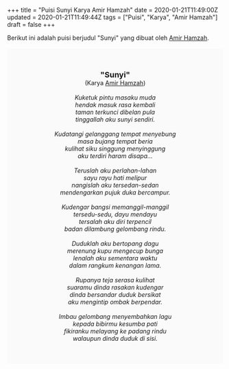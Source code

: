 +++
title = "Puisi Sunyi Karya Amir Hamzah"
date = 2020-01-21T11:49:00Z
updated = 2020-01-21T11:49:44Z
tags = ["Puisi", "Karya", "Amir Hamzah"]
draft = false
+++

<div dir="ltr" style="text-align: left;" trbidi="on"><div style="text-align: justify;">Berikut ini adalah puisi berjudul "Sunyi" yang dibuat oleh <a href="https://ensiklopedia.kemdikbud.go.id/sastra/artikel/Amir_Hamzah" target="_blank">Amir Hamzah</a>. </div><br /><div style="background: #FAFAFA; font-size: 14px; height: auto; margin: 0 auto; padding: 50px; text-align: center; width: auto;"><span style="font-size: 18px;"><b>"Sunyi"</b></span><br />(Karya <a href="https://www.sekata.web.id/tags/amir-hamzah" target="_blank">Amir Hamzah</a>) <br /><br /><i>Kuketuk pintu masaku muda<br />hendak masuk rasa kembali<br />taman terkunci dibelan pula<br />tinggallah aku sunyi sendiri.<br /><br />Kudatangi gelanggang tempat menyebung<br />masa bujang tempat beria<br />kulihat siku singgung menyinggung<br />aku terdiri haram disapa...<br /><br />Teruslah aku perlahan-lahan<br />sayu rayu hati melipur<br />nangislah aku tersedan-sedan<br />mendengarkan pujuk duka bercampur.<br /><br />Kudengar bangsi memanggil-manggil<br />tersedu-sedu, dayu mendayu<br />tersalah aku diri terpencil<br />badan dilambung gelombang rindu.<br /><br />Duduklah aku bertopang dagu<br />merenung kupu mengecup bunga<br />lenalah aku sementara waktu<br />dalam rangkum kenangan lama.<br /><br />Rupanya teja serasa kulihat<br />suaramu dinda rasakan kudengar<br />dinda bersandar duduk bersikat<br />aku mengintip ombak berpendar.<br /><br />Imbau gelombang menyembahkan lagu<br />kepada bibirmu kesumba pati<br />fikiranku melayang ke padang rindu<br />walaupun dinda duduk di sisi.</i> </div></div>
